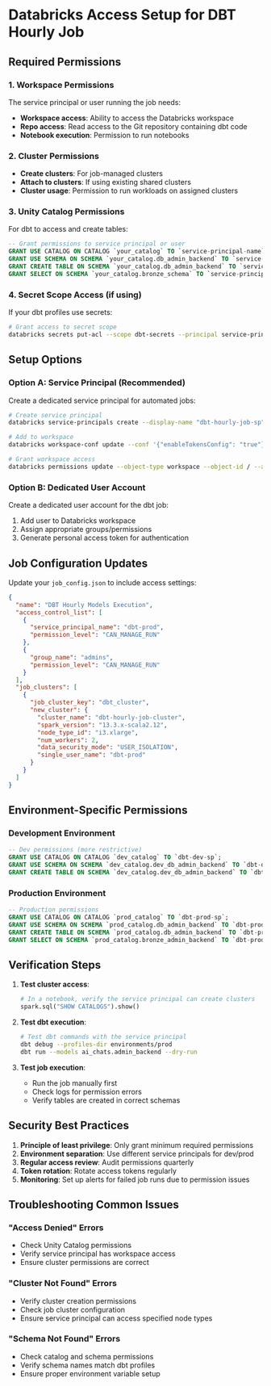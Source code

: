 # Databricks Access Setup for DBT Hourly Job

## Required Permissions

### 1. Workspace Permissions
The service principal or user running the job needs:
- **Workspace access**: Ability to access the Databricks workspace
- **Repo access**: Read access to the Git repository containing dbt code
- **Notebook execution**: Permission to run notebooks

### 2. Cluster Permissions
- **Create clusters**: For job-managed clusters
- **Attach to clusters**: If using existing shared clusters
- **Cluster usage**: Permission to run workloads on assigned clusters

### 3. Unity Catalog Permissions
For dbt to access and create tables:
```sql
-- Grant permissions to service principal or user
GRANT USE CATALOG ON CATALOG `your_catalog` TO `service-principal-name`;
GRANT USE SCHEMA ON SCHEMA `your_catalog.db_admin_backend` TO `service-principal-name`;
GRANT CREATE TABLE ON SCHEMA `your_catalog.db_admin_backend` TO `service-principal-name`;
GRANT SELECT ON SCHEMA `your_catalog.bronze_schema` TO `service-principal-name`;
```

### 4. Secret Scope Access (if using)
If your dbt profiles use secrets:
```bash
# Grant access to secret scope
databricks secrets put-acl --scope dbt-secrets --principal service-principal-name --permission READ
```

## Setup Options

### Option A: Service Principal (Recommended)
Create a dedicated service principal for automated jobs:

```bash
# Create service principal
databricks service-principals create --display-name "dbt-hourly-job-sp"

# Add to workspace
databricks workspace-conf update --conf '{"enableTokensConfig": "true"}'

# Grant workspace access
databricks permissions update --object-type workspace --object-id / --access-control-list '[{"service_principal_name": "dbt-hourly-job-sp", "permission_level": "CAN_USE"}]'
```

### Option B: Dedicated User Account
Create a dedicated user account for the dbt job:
1. Add user to Databricks workspace
2. Assign appropriate groups/permissions
3. Generate personal access token for authentication

## Job Configuration Updates

Update your `job_config.json` to include access settings:

```json
{
  "name": "DBT Hourly Models Execution",
  "access_control_list": [
    {
      "service_principal_name": "dbt-prod",
      "permission_level": "CAN_MANAGE_RUN"
    },
    {
      "group_name": "admins", 
      "permission_level": "CAN_MANAGE_RUN"
    }
  ],
  "job_clusters": [
    {
      "job_cluster_key": "dbt_cluster",
      "new_cluster": {
        "cluster_name": "dbt-hourly-job-cluster",
        "spark_version": "13.3.x-scala2.12",
        "node_type_id": "i3.xlarge",
        "num_workers": 2,
        "data_security_mode": "USER_ISOLATION",
        "single_user_name": "dbt-prod"
      }
    }
  ]
}
```

## Environment-Specific Permissions

### Development Environment
```sql
-- Dev permissions (more restrictive)
GRANT USE CATALOG ON CATALOG `dev_catalog` TO `dbt-dev-sp`;
GRANT USE SCHEMA ON SCHEMA `dev_catalog.dev_db_admin_backend` TO `dbt-dev-sp`;
GRANT CREATE TABLE ON SCHEMA `dev_catalog.dev_db_admin_backend` TO `dbt-dev-sp`;
```

### Production Environment
```sql
-- Production permissions
GRANT USE CATALOG ON CATALOG `prod_catalog` TO `dbt-prod-sp`;
GRANT USE SCHEMA ON SCHEMA `prod_catalog.db_admin_backend` TO `dbt-prod-sp`;
GRANT CREATE TABLE ON SCHEMA `prod_catalog.db_admin_backend` TO `dbt-prod-sp`;
GRANT SELECT ON SCHEMA `prod_catalog.bronze_admin_backend` TO `dbt-prod-sp`;
```

## Verification Steps

1. **Test cluster access**:
   ```python
   # In a notebook, verify the service principal can create clusters
   spark.sql("SHOW CATALOGS").show()
   ```

2. **Test dbt execution**:
   ```bash
   # Test dbt commands with the service principal
   dbt debug --profiles-dir environments/prod
   dbt run --models ai_chats.admin_backend --dry-run
   ```

3. **Test job execution**:
   - Run the job manually first
   - Check logs for permission errors
   - Verify tables are created in correct schemas

## Security Best Practices

1. **Principle of least privilege**: Only grant minimum required permissions
2. **Environment separation**: Use different service principals for dev/prod
3. **Regular access review**: Audit permissions quarterly
4. **Token rotation**: Rotate access tokens regularly
5. **Monitoring**: Set up alerts for failed job runs due to permission issues

## Troubleshooting Common Issues

### "Access Denied" Errors
- Check Unity Catalog permissions
- Verify service principal has workspace access
- Ensure cluster permissions are correct

### "Cluster Not Found" Errors
- Verify cluster creation permissions
- Check job cluster configuration
- Ensure service principal can access specified node types

### "Schema Not Found" Errors
- Check catalog and schema permissions
- Verify schema names match dbt profiles
- Ensure proper environment variable setup